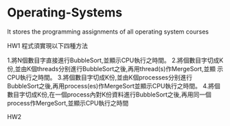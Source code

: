 # Operating-Systems
It stores the programming assignments of all operating system courses

HW1 程式須實現以下四種方法

1.將N個數目字直接進行BubbleSort,並顯示CPU執行之時間。
2.將個數目字切成K份,並由K個threads分别進行BubbleSort之後,再用thread(s)作MergeSort,並顯
示CPU執行之時間。
3.將個數目字切成K份,並由K個processes分别進行BubbleSort之後,再用process(es)作MergeSort並顯示CPU執行之時間。
4.將個數目字切成K份,在一個process內對K份資料進行BubbleSort之後,再用同一個process作MergeSort,並顯示CPU執行之時間

HW2
